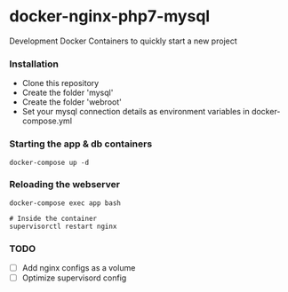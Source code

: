 # docker-nginx-php7-mysql
Development Docker Containers to quickly start a new project

### Installation

- Clone this repository
- Create the folder 'mysql'
- Create the folder 'webroot'
- Set your mysql connection details as environment variables in docker-compose.yml

### Starting the app & db containers

```shell
docker-compose up -d
```

### Reloading the webserver

```shell
docker-compose exec app bash

# Inside the container
supervisorctl restart nginx
```

### TODO

- [ ] Add nginx configs as a volume
- [ ] Optimize supervisord config
